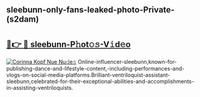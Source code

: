 ## sleebunn-only-fans​-leaked-photo​-Private-(s2dam)


# <h2><a href="https://mediaupload.pro?title=sleebunn&ref=git">🔗👉 🔴 sleebunn-P𝚑ot𝚘𝚜-V𝚒d𝚎o</a></h2>

[![Corinna Kopf Nue Nu𝚍e𝚜](https://i.imgur.com/0qMVB7G.gif)](https://mediaupload.pro?title=sleebunn&ref=git)
Online-influencer-sleebunn,known-for-publishing-dance-and-lifestyle-content,-including-performances-and-vlogs-on-social-media-platforms.Brilliant-ventriloquist-assistant-sleebunn,celebrated-for-their-exceptional-abilities-and-accomplishments-in-assisting-ventriloquists.  